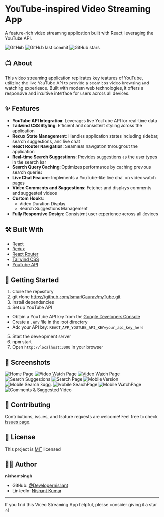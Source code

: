 # YouTube-inspired Video Streaming App

A feature-rich video streaming application built with React, leveraging the YouTube API.

![GitHub](https://img.shields.io/github/license/Developernishant/videotube)
![GitHub last commit](https://img.shields.io/github/last-commit/Developernishant/videotube)
![GitHub stars](https://img.shields.io/github/stars/Developernishant/videotube?style=social)

## 📺 About

This video streaming application replicates key features of YouTube, utilizing the live YouTube API to provide a seamless video browsing and watching experience. Built with modern web technologies, it offers a responsive and intuitive interface for users across all devices.

## ✨ Features

- **YouTube API Integration**: Leverages live YouTube API for real-time data
- **Tailwind CSS Styling**: Efficient and consistent styling across the application
- **Redux State Management**: Handles application states including sidebar, search suggestions, and live chat
- **React Router Navigation**: Seamless navigation throughout the application
- **Real-time Search Suggestions**: Provides suggestions as the user types in the search bar
- **Search Query Caching**: Optimizes performance by caching previous search queries
- **Live Chat Feature**: Implements a YouTube-like live chat on video watch pages
- **Video Comments and Suggestions**: Fetches and displays comments and suggested videos
- **Custom Hooks**: 
  - Video Duration Display
  - Search Suggestions Management
- **Fully Responsive Design**: Consistent user experience across all devices

## 🛠️ Built With

- [React](https://reactjs.org/)
- [Redux](https://redux.js.org/)
- [React Router](https://reactrouter.com/)
- [Tailwind CSS](https://tailwindcss.com/)
- [YouTube API](https://developers.google.com/youtube/v3)

## 🚀 Getting Started

1. Clone the repository
2. git clone https://github.com/IsmartGaurav/myTube.git
3. Install dependencies
4. Set up YouTube API
- Obtain a YouTube API key from the [Google Developers Console](https://console.developers.google.com/)
- Create a `.env` file in the root directory
- Add your API key: `REACT_APP_YOUTUBE_API_KEY=your_api_key_here`
5. Start the development server
6. npm start
7. Open `http://localhost:3000` in your browser

## 📸 Screenshots

![Home Page](https://i.ibb.co/Jx4Ddwj/sc1.png)
![Video Watch Page](https://i.ibb.co/wS0Kf3H/sc2.png)
![Video Watch Page](https://i.ibb.co/ysm3XyF/sc3.png)
![Search Suggestions](https://i.ibb.co/KjF85Wv/sc4.png)
![Search Page](https://i.ibb.co/zVtS087/sc5.png)
![Mobile Version](https://i.ibb.co/wsvXLvZ/mb1.png)
![Mobile Search Sugg.](https://i.ibb.co/LhLNP7z/mb2.png)
![Mobile SearchPage](https://i.ibb.co/k1SGZDZ/mb3.png)
![Mobile WatchPage](https://i.ibb.co/KVRfwJf/mb4.png)
![Comments & Suggested Video](https://i.ibb.co/m6tvKqv/mb5.png)

## 🤝 Contributing

Contributions, issues, and feature requests are welcome! Feel free to check [issues page](link-to-issues-page).

## 📄 License

This project is [MIT](link-to-license-file) licensed.

## 👨‍💻 Author

**nishantsingh**

- GitHub: [@Developernishant](https://github.com/Developernishant)
- LinkedIn: [Nishant Kumar](www.linkedin.com/in/developernishant)

---

If you find this Video Streaming App helpful, please consider giving it a star ⭐️!
